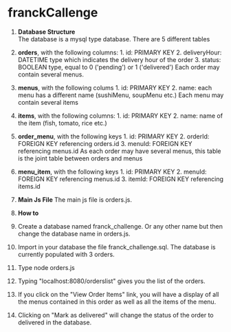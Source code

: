 # franckCallenge

1. **Database Structure** <br/>
The database is a mysql type database.
There are 5 different tables
  1. **orders**, with the following columns:
    1. id: PRIMARY KEY
	2. deliveryHour: DATETIME type which indicates the delivery hour of the order
	3. status: BOOLEAN type, equal to 0 ('pending') or 1 ('delivered')
 Each order may contain several menus.

  2. **menus**, with the following colums
	1. id: PRIMARY KEY
	2. name: each menu has a different name (sushiMenu, soupMenu etc.)
 Each menu may contain several items

  3. **items**, with the following columns:
	1. id: PRIMARY KEY
	2. name: name of the item (fish, tomato, rice etc.)

  4. **order_menu**, with the following keys
	1. id: PRIMARY KEY
	2. orderId: FOREIGN KEY referencing orders.id
	3. menuId: FOREIGN KEY referencing menus.id
 As each order may have several menus, this table is the joint table between orders and menus

  5. **menu_item**, with the following keys
	1. id: PRIMARY KEY
	2. menuId: FOREIGN KEY referencing menus.id
	3. itemId: FOREIGN KEY referencing items.id

2. **Main Js File**
The main js file is orders.js.

3. **How to**

  1. Create a database named franck_challenge. Or any other name but then change the database name in orders.js.

  2. Import in your database the file franck_challenge.sql. The database is currently populated with 3 orders.

  3. Type node orders.js

  4. Typing "localhost:8080/orderslist" gives you the list of the orders.

  5. If you click on the "View Order Items" link, you will have a display of all the menus contained in this order
as well as all the items of the menu.

  6. Clicking on "Mark as delivered" will change the status of the order to delivered in the database.